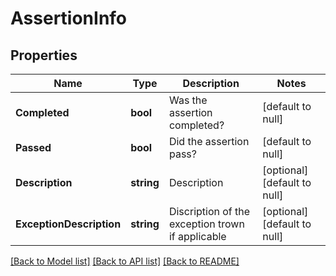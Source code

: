 # AssertionInfo

## Properties
Name | Type | Description | Notes
------------ | ------------- | ------------- | -------------
**Completed** | **bool** | Was the assertion completed? | [default to null]
**Passed** | **bool** | Did the assertion pass? | [default to null]
**Description** | **string** | Description | [optional] [default to null]
**ExceptionDescription** | **string** | Discription of the exception trown if applicable | [optional] [default to null]

[[Back to Model list]](../README.md#documentation-for-models) [[Back to API list]](../README.md#documentation-for-api-endpoints) [[Back to README]](../README.md)


